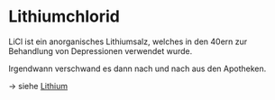 # Lithiumchlorid
LiCl ist ein  anorganisches Lithiumsalz, welches in den 40ern zur Behandlung von Depressionen verwendet wurde.

Irgendwann verschwand es dann nach und nach aus den Apotheken.

-> siehe [Lithium](../Datenbank_Elemente_Des_Periodensystems/Lithium.md)
